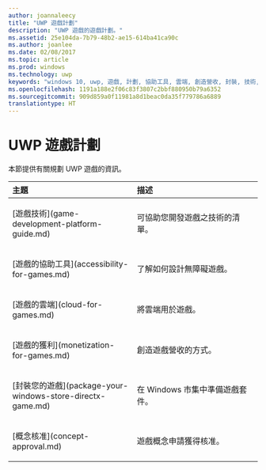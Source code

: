 ```yaml
---
author: joannaleecy
title: "UWP 遊戲計劃"
description: "UWP 遊戲的遊戲計劃。"
ms.assetid: 25e104da-7b79-48b2-ae15-614ba41ca90c
ms.author: joanlee
ms.date: 02/08/2017
ms.topic: article
ms.prod: windows
ms.technology: uwp
keywords: "windows 10, uwp, 遊戲, 計劃, 協助工具, 雲端, 創造營收, 封裝, 技術, 概念, 核准"
ms.openlocfilehash: 1191a188e2f06c83f3807c2bbf880950b79a6352
ms.sourcegitcommit: 909d859a0f11981a8d1beac0da35f779786a6889
translationtype: HT
---
```

# <a name="planning-for-uwp-games"></a>UWP 遊戲計劃

本節提供有關規劃 UWP 遊戲的資訊。

<table>
<colgroup>
<col width="50%" />
<col width="50%" />
</colgroup>
<thead>
<tr class="header">
<th align="left">主題</th>
<th align="left">描述</th>
</tr>
</thead>
<tbody>
<tr class="odd">
<td align="left"><p>[遊戲技術](game-development-platform-guide.md)</p></td>
<td align="left"><p>可協助您開發遊戲之技術的清單。</p></td>
</tr>
<tr class="even">
<td align="left"><p>[遊戲的協助工具](accessibility-for-games.md)</p></td>
<td align="left"><p>了解如何設計無障礙遊戲。</p></td>
</tr>
<tr class="odd">
<td align="left"><p>[遊戲的雲端](cloud-for-games.md)</p></td>
<td align="left"><p>將雲端用於遊戲。</p></td>
</tr>
<tr class="even">
<td align="left"><p>[遊戲的獲利](monetization-for-games.md)</p></td>
<td align="left"><p>創造遊戲營收的方式。</p></td>
</tr>
<tr class="odd">
<td align="left"><p>[封裝您的遊戲](package-your-windows-store-directx-game.md)</p></td>
<td align="left"><p>在 Windows 市集中準備遊戲套件。</p></td>
</tr>
<tr class="even">
<td align="left"><p>[概念核准](concept-approval.md)</p></td>
<td align="left"><p>遊戲概念申請獲得核准。</p></td>
</tr>
</tbody>
</table>
 

 

 




